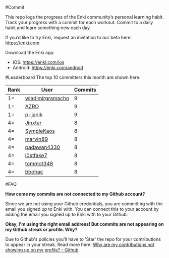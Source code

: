 #Commit

This repo logs the progress of the Enki community’s personal learning habit. Track your progress with a commit for each workout. Commit to a daily habit and learn something new each day.

If you’d like to try Enki, request an invitation to our beta here: https://enki.com

Download the Enki app: 
 - iOS: https://enki.com/ios
 - Android: https://enki.com/android

#Leaderboard
The top 10 committers this month are shown here.

| Rank | User | Commits |
|------|------|---------|
|1=|[wladimirgramacho](https://github.com/wladimirgramacho)|9|
|1=|[AZRO](https://github.com/AZRO)|9|
|1=|[p-janik](https://github.com/p-janik)|9|
|4=|[Jinxter](https://github.com/Jinxter)|8|
|4=|[SympleKaos](https://github.com/SympleKaos)|8|
|4=|[marvin89](https://github.com/marvin89)|8|
|4=|[padawan4330](https://github.com/padawan4330)|8|
|4=|[l0stfake7](https://github.com/l0stfake7)|8|
|4=|[tommot348](https://github.com/tommot348)|8|
|4=|[bbohac](https://github.com/bbohac)|8|

#FAQ

**How come my commits are not connected to my Github account?**

Since we are not using your Github credentials, you are committing with the email you signed up to Enki with. You can connect this to your account by adding the email you signed up to Enki with to your Github.

**Okay, I'm using the right email address! But commits are not appearing on my Github streak or profile. Why?**

Due to Github's policies you'll have to 'Star' the repo for your contributions to appear in your streak. Read more here: [Why are my contributions not showing up on my profile? - Github](https://help.github.com/articles/why-are-my-contributions-not-showing-up-on-my-profile/)
